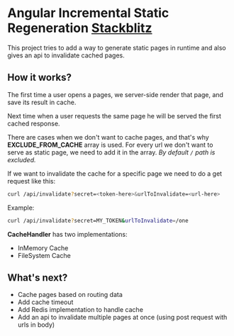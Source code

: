 # Angular Incremental Static Regeneration [Stackblitz](https://stackblitz.com/edit/node-wnd7rs?file=server.ts)
This project tries to add a way to generate static pages in runtime and also gives an api to invalidate cached pages.

## How it works?
The first time a user opens a pages, we server-side render that page, and save its result in cache.

Next time when a user requests the same page he will be served the first cached response.

There are cases when we don't want to cache pages, and that's why **EXCLUDE_FROM_CACHE** array is used.
For every url we don't want to serve as static page, we need to add it in the array.
_By default `/` path is excluded._

If we want to invalidate the cache for a specific page we need to do a get request like this:
```bash
curl /api/invalidate?secret=<token-here>&urlToInvalidate=<url-here>
```
Example:
```bash
curl /api/invalidate?secret=MY_TOKEN&urlToInvalidate=/one
```

**CacheHandler** has two implementations:
- InMemory Cache
- FileSystem Cache

## What's next?
- Cache pages based on routing data
- Add cache timeout
- Add Redis implementation to handle cache
- Add an api to invalidate multiple pages at once (using post request with urls in body)